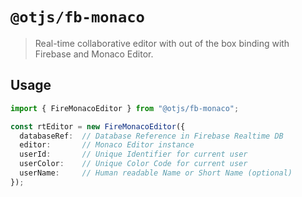 # `@otjs/fb-monaco`

> Real-time collaborative editor with out of the box binding with Firebase and Monaco Editor.

## Usage

```ts
import { FireMonacoEditor } from "@otjs/fb-monaco";

const rtEditor = new FireMonacoEditor({
  databaseRef:  // Database Reference in Firebase Realtime DB
  editor:       // Monaco Editor instance
  userId:       // Unique Identifier for current user
  userColor:    // Unique Color Code for current user
  userName:     // Human readable Name or Short Name (optional)
});
```
